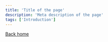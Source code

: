 ```yaml
---
title: 'Title of the page'
description: 'Meta description of the page'
tags: ['Introduction']
---
```


[Back home](/)
